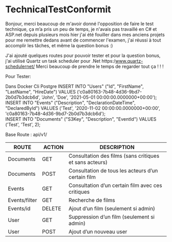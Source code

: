 # TechnicalTestConformit

Bonjour, merci beaucoup de m'avoir donné l'opposition de faire le test technique, ça m’a pris un peu de temps, je n'avais pas travaillé en C# et ASP.net depuis plusieurs mois hier j'ai été fouiller dans mes anciens projets pour me remettre dedans avant de commencer l'examen, j'ai réussi à tout accomplir les tâches, et même la question bonus :)

J'ai ajouté quelques routes pour pouvoir tester et pour la question bonus, j'ai utilisé Quartz un task scheduler pour .Net https:/www.quartz-schedulernet/
Merci beaucoup de prendre le temps de regarder tout ça ! ! !


Pour Tester:

Dans Docker Cli Postgre
INSERT INTO "Users" ("Id", "FirstName", "LastName", "HireDate") VALUES ('c0a80163-7b48-4d36-9bd7-2b0d7b3dcb6d', 'John', 'Doe', '2021-05-01 00:00:00.0000000+00:00');
<br>  INSERT INTO "Events" ("Description", "DeclarationDateTime", "DeclaredById") VALUES ('Test', '2020-11-02 00:00:00.0000000+00:00', 'c0a80163-7b48-4d36-9bd7-2b0d7b3dcb6d');
<br>  INSERT INTO "Documents" ("S3Key", "Description", "EventId") VALUES ('Test', 'Test', 2);

Base Route : api/v1/

|ROUTE | ACTION | DESCRIPTION |
|------|--------|-------------|
| Documents                | GET        | Consultation des films (sans critiques et sans acteurs)   |
| Documents                | POST       | Consultation de tous les acteurs d’un certain film        |
| Events                   | GET        | Consultation d’un certain film avec ces critiques         |
| Events/filter            | GET        | Recherche de films                                        |
| Events/id                | DELETE     | Ajout d’un film (seulement si admin)                      |
| User                     | GET        | Suppression d’un film (seulement si admin)                |
| User                     | POST       | Ajout d’un nouveau user                                   |
